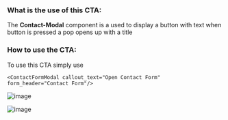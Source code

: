 ### What is the use of this CTA:
The **Contact-Modal** component is a used to display a button with text when button is pressed a pop opens up with a title

### How to use the CTA:
To use this CTA simply use
```
<ContactFormModal callout_text="Open Contact Form" form_header="Contact Form"/>
```

![image](https://github.com/layer5io/layer5/assets/74408634/39a7317c-aeef-4748-b45e-226463b68953)

![image](https://github.com/layer5io/layer5/assets/74408634/76cd7f2d-05a6-4a20-8d2b-395a46d866c9)